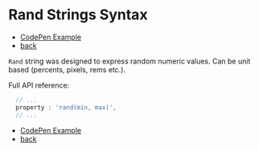 # Rand Strings Syntax

- [CodePen Example](http://codepen.io/sol0mka/pen/QEpKwP)
- [back](././index.md)

`Rand` string was designed to express random numeric values. Can be unit based (percents, pixels, rems etc.).


Full API reference:

```javascript
  // ...
  property : 'rand(min, max)',
  // ...

```

- [CodePen Example](http://codepen.io/sol0mka/pen/QEpKwP)
- [back](././index.md)